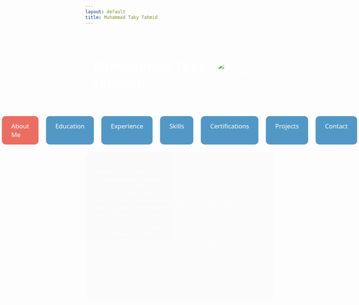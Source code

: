 ```yaml
---
layout: default
title: Muhammad Taky Tahmid
---
```


<style>
  body {
    font-family: 'Segoe UI', Tahoma, Geneva, Verdana, sans-serif;
    background: url('https://drive.google.com/uc?export=view&id=1gv8v2Wis-CuSqWaI15B7qndQyKvZRKG7') no-repeat center center fixed;
    background-size: cover;
    color: #ffffff;
  }
  h1 {
    color: #ffffff;
    text-align: left;
    margin-top: 50px;
    font-size: 2.5em;
  }
  .tabs {
    display: flex;
    justify-content: center;
    margin-top: 20px;
  }
  .tab {
    padding: 15px 25px;
    cursor: pointer;
    background: rgba(41, 128, 185, 0.8);
    color: white;
    margin: 0 10px;
    border-radius: 10px;
    font-size: 1.2em;
    transition: background 0.3s;
  }
  .tab:hover {
    background: rgba(52, 152, 219, 0.8);
  }
  .tab.active {
    background: rgba(231, 76, 60, 0.8);
  }
  .tab-content {
    display: none;
    max-width: 800px;
    margin: 20px auto;
    padding: 30px;
    background: rgba(0, 0, 0, 0.6);
    box-shadow: 0 8px 16px rgba(0, 0, 0, 0.2);
    border-radius: 15px;
    animation: fadeIn 0.5s;
    color: #ffffff;
  }
  .tab-content.active {
    display: block;
  }
  .tab-content img {
    max-width: 100%;
    border-radius: 15px;
    margin-bottom: 20px;
  }
  .contact-info a {
    color: #e74c3c;
    text-decoration: none;
    font-weight: bold;
  }
  ul {
    list-style-type: none;
    padding: 0;
  }
  ul li {
    background: rgba(236, 240, 241, 0.8);
    margin: 10px 0;
    padding: 15px;
    border-radius: 10px;
    transition: background 0.3s;
    color: #333;
  }
  ul li:hover {
    background: rgba(189, 195, 199, 0.8);
  }
  @keyframes fadeIn {
    from { opacity: 0; }
    to { opacity: 1; }
  }
  .header {
    display: flex;
    justify-content: space-between;
    align-items: center;
    padding: 20px;
  }
  .profile-picture img {
    border-radius: 50%;
    max-width: 150px;
    margin-right: 20px;
  }
</style>

<div class="header">
  <h1>Muhammad Taky Tahmid</h1>
  <div class="profile-picture">
    <img src="" alt="Muhammad Taky Tahmid">
  </div>
</div>

<div class="tabs">
  <div class="tab active" onclick="showTab('about')">About Me</div>
  <div class="tab" onclick="showTab('education')">Education</div>
  <div class="tab" onclick="showTab('experience')">Experience</div>
  <div class="tab" onclick="showTab('skills')">Skills</div>
  <div class="tab" onclick="showTab('certifications')">Certifications</div>
  <div class="tab" onclick="showTab('projects')">Projects</div>
  <div class="tab" onclick="showTab('contact')">Contact</div>
</div>

<div id="about" class="tab-content active">

<p>
  Welcome to My Site! I'm <b style="color: #007BFF;">Muhammad Taky Tahmid</b>, a PhD student in Environmental Economics at the University of Delaware. My passion lies in exploring the profound impacts of climate change on society, particularly within the realms of agriculture and national output. I'm also on an exciting journey to integrate machine learning into my climate change research, blending innovation with vital environmental studies.
</p>
<p>
  I absolutely love to code and am proficient in both R and Python. But more than anything, I love to teach and share knowledge. Here, you'll find a showcase of my research, experiences, and tutorials. I'll also be sharing insightful blogs, so stay tuned!
</p>
<p>
  Let's embark on this journey together, learning and growing along the way!
  <p>
    Stay Tuned !
  </p>


 
</p>
</div>

<div id="education" class="tab-content">
  <ul>
    <li> <b style="color: #009BFF;">PhD Student:</b> Environmental Economics, University of Delaware ( 2022 Onward)</li>
    <li> <b style = 'color: #009BFF;">Masters in Environmental Economics:</b> Dhaka School of Economics, University of Dhaka (2017-2019)</li>
    <li> <b style = 'color: #009BFF;">Bachelor of Urban and Regional Planning:</b> Bangladesh University of Engineering and Technology (2010-2015)</li>
  </ul>
</div>

<div id="experience" class="tab-content">
  <ul>
    <li><strong>Marian R. Okie Fellow</strong> at University of Delaware, School of Marine Science and Policy (August 2022 - Present)</li>
    <li><strong>Lecturer</strong> at Dhaka School of Economics, University of Dhaka (April 2021 - August 2022)</li>
    <li><strong>Environmental Economist and Consultant</strong> at APARAJITA Design Development Limited, Dhaka (November 2020 - April 2021)</li>
    <li><strong>Technical Consultant</strong> at Unimax Consultants Ltd., Dhaka, Bangladesh (February 2021 - March 2021)</li>
    <li><strong>Assistant Manager (GIS Expert)</strong> at Eastern Housing Limited (October 2019 - March 2021)</li>
    <li><strong>Urban Planner</strong> at Institute of Water Modelling (December 2018 - June 2019)</li>
    <li><strong>Junior Urban Planner</strong> at Engineering and Consultants Associates Ltd (July 2015 - May 2016)</li>
    <li><strong>Intern</strong> at Local Government Engineering Department, Bangladesh (January 2015 - February 2015)</li>
  </ul>
</div>

<div id="skills" class="tab-content">
  <ul>
    <li>Analytical Skills</li>
    <li>GIS Tool-based Analysis</li>
    <li>Data Analysis</li>
    <li>Water Modeling</li>
    <li>Hydrologic and Hydrodynamic Analysis</li>
    <li>Environmental Sector Expertise (Site Clearance, Environmental Clearance)</li>
  </ul>
</div>

<div id="certifications" class="tab-content">
  <ul>
    <li>Secondary School Certificate</li>
  </ul>
</div>

<div id="projects" class="tab-content">
  <ul>
    <li><strong>Sonagazi Solar Power LTD. (50 MW AC) Solar Park at Sonagazi, Feni</strong>: Chief Consultant and Urban Planner - Provided consultancy services for site clearance, environmental clearance, and detailed topographic survey.</li>
    <li><strong>Faridpur Sadar Upazila Development Plan</strong>: Project Coordinator - Managed the development plan preparation, introduced smart water and sanitation solutions, and coordinated data collection and analysis.</li>
  </ul>
</div>

<div id="contact" class="tab-content">
  <p>Feel free to reach out to me through email or LinkedIn for any professional inquiries or collaborations.</p>
  <p>Email: <a href="mailto:takyurp09@gmail.com">takyurp09@gmail.com</a></p>
  <p>LinkedIn: <a href="https://www.linkedin.com/in/muhammad-taky-tahmid-482397100/">Muhammad Taky Tahmid</a></p>
</div>

<script>
  function showTab(tabId) {
    document.querySelectorAll('.tab-content').forEach(content => {
      content.classList.remove('active');
    });
    document.querySelectorAll('.tab').forEach(tab => {
      tab.classList.remove('active');
    });
    document.getElementById(tabId).classList.add('active');
    document.querySelector('.tab[onclick="showTab(\'' + tabId + '\')"]').classList.add('active');
  }
</script>
